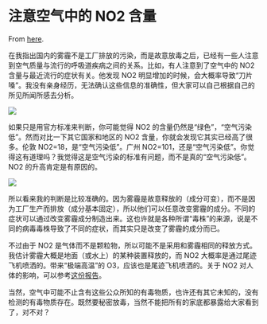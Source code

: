 # 注意空气中的 NO2 含量

From [here](https://yinwang1.substack.com/p/no2).

在我指出国内的雾霾不是工厂排放的污染，而是故意放毒之后，已经有一些人注意到空气质量与流行的呼吸道疾病之间的关系。比如，有人注意到了空气中的 NO2 含量与最近流行的症状有关。他发现 NO2 明显增加的时候，会大概率导致“刀片嗓”。我没有亲身经历，无法确认这些信息的准确性，但大家可以自己根据自己的所见所闻所感去分析。

![](https://substackcdn.com/image/fetch/w_1456,c_limit,f_auto,q_auto:good,fl_progressive:steep/https%3A%2F%2Fsubstack-post-media.s3.amazonaws.com%2Fpublic%2Fimages%2F9e600df2-9b45-43bb-a902-0d061ba2e8ca_1125x1549.jpeg)

如果只是用官方标准来判断，你可能觉得 NO2 的含量仍然是“绿色”，“空气污染低”。然而对比一下其它国家和地区的 NO2 含量，你就会发现它其实已经高了很多。伦敦 NO2=18，是“空气污染低”。广州 NO2=101，还是“空气污染低”。你觉得这有道理吗？我觉得这是空气污染的标准有问题，而不是真的“空气污染低”。NO2 的升高肯定是有原因的。

![](https://substackcdn.com/image/fetch/w_1456,c_limit,f_auto,q_auto:good,fl_progressive:steep/https%3A%2F%2Fsubstack-post-media.s3.amazonaws.com%2Fpublic%2Fimages%2F1380abc8-a80c-439c-bea9-a25cbe202c8c_1364x728.jpeg)

所以看来我的判断是比较准确的。因为雾霾是故意释放的（成分可变），而不是因为工厂生产而排放（成分基本固定），所以他们可以任意改变雾霾的成分。不同的症状可以通过改变雾霾成分制造出来。这也许就是各种所谓“毒株”的来源，说是不同的病毒毒株导致了不同的症状，而其实只是改变了雾霾的成分而已。

<span>不过由于 NO2 是气体而不是颗粒物，所以可能不是采用和雾霾相同的释放方式。我估计雾霾大概是地面（或水上）的某种装置释放的，而 NO2 大概率是通过尾迹飞机喷洒的。带来“极端高温”的 O3，应该也是尾迹飞机喷洒的。关于 NO2 对人体的影响，可以参考</span>[这份报告](https://assets.publishing.service.gov.uk/media/5a80c25340f0b6230269557c/COMEAP_The_evidence_for_the_effects_of_nitrogen_dioxide.pdf)<span>。</span>

当然，空气中可能不止含有这些公众所知的有毒物质，也许还有其它未知的，没有检测的有毒物质存在。既然要秘密放毒，当然不能把所有的家底都暴露给大家看到了，对不对？
